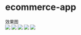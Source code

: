 # ecommerce-app
效果图  
![](http://chuantu.biz/t5/32/1472805693x3340469687.png)
![](http://chuantu.biz/t5/32/1472805735x3340469687.png)
![](http://chuantu.biz/t5/32/1472805139x1822611436.png) 
![](http://chuantu.biz/t5/32/1472805160x1822611436.png) 
![](http://chuantu.biz/t5/32/1472804992x1822611436.png)
